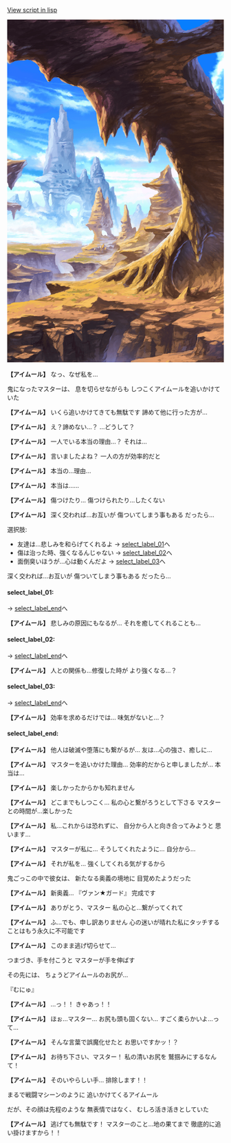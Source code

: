 [View script in lisp](../scripts/20022303.txt)

![wild.png](../images/backgrounds/wild.png)

**【アイムール】**
なっ、なぜ私を…

鬼になったマスターは、
息を切らせながらも
しつこくアイムールを追いかけていた

**【アイムール】**
いくら追いかけてきても無駄です
諦めて他に行った方が…

**【アイムール】**
え？諦めない…？
…どうして？

**【アイムール】**
一人でいる本当の理由…？
それは…

**【アイムール】**
言いましたよね？
一人の方が効率的だと

**【アイムール】**
本当の…理由…

**【アイムール】**
本当は……

**【アイムール】**
傷つけたり…
傷つけられたり…したくない

**【アイムール】**
深く交われば…お互いが
傷ついてしまう事もある
だったら…

選択肢:
- 友達は…悲しみを和らげてくれるよ → [select_label_01](#select_label_01)へ
- 傷は治った時、強くなるんじゃない → [select_label_02](#select_label_02)へ
- 面倒臭いほうが…心は動くんだよ → [select_label_03](#select_label_03)へ

深く交われば…お互いが
傷ついてしまう事もある
だったら…

#### select_label_01:
 → [select_label_end](#select_label_end)へ

**【アイムール】**
悲しみの原因にもなるが…
それを癒してくれることも…

#### select_label_02:
 → [select_label_end](#select_label_end)へ

**【アイムール】**
人との関係も…修復した時が
より強くなる…？

#### select_label_03:
 → [select_label_end](#select_label_end)へ

**【アイムール】**
効率を求めるだけでは…
味気がないと…？

#### select_label_end:

**【アイムール】**
他人は破滅や堕落にも繋がるが…
友は…心の強さ、癒しに…

**【アイムール】**
マスターを追いかけた理由…
効率的だからと申しましたが…
本当は…

**【アイムール】**
楽しかったからかも知れません

**【アイムール】**
どこまでもしつこく…
私の心と繋がろうとして下さる
マスターとの時間が…楽しかった

**【アイムール】**
私…これからは恐れずに、
自分から人と向き合ってみようと
思います…

**【アイムール】**
マスターが私に…
そうしてくれたように…
自分から…

**【アイムール】**
それが私を…
強くしてくれる気がするから

鬼ごっこの中で彼女は、
新たなる奥義の境地に
目覚めたようだった

**【アイムール】**
新奥義…
『ヴァン★ガード』
完成です

**【アイムール】**
ありがとう、マスター
私の心と…繋がってくれて

**【アイムール】**
ふ…でも、申し訳ありません
心の迷いが晴れた私にタッチする
ことはもう永久に不可能です

**【アイムール】**
このまま逃げ切らせて…

つまづき、手を付こうと
マスターが手を伸ばす

その先には、
ちょうどアイムールのお尻が…

『むにゅ』

**【アイムール】**
…っ！！
きゃあっ！！

**【アイムール】**
ほぉ…マスター…
お尻も頭も固くない…
すごく柔らかいよ…って…

**【アイムール】**
そんな言葉で誤魔化せたと
お思いですかッ！？

**【アイムール】**
お待ち下さい、マスター！
私の清いお尻を
鷲掴みにするなんて！

**【アイムール】**
そのいやらしい手…
排除します！！

まるで戦闘マシーンのように
追いかけてくるアイムール

だが、その顔は先程のような
無表情ではなく、
むしろ活き活きとしていた

**【アイムール】**
逃げても無駄です！
マスターのこと…地の果てまで
徹底的に追い掛けますから！！
